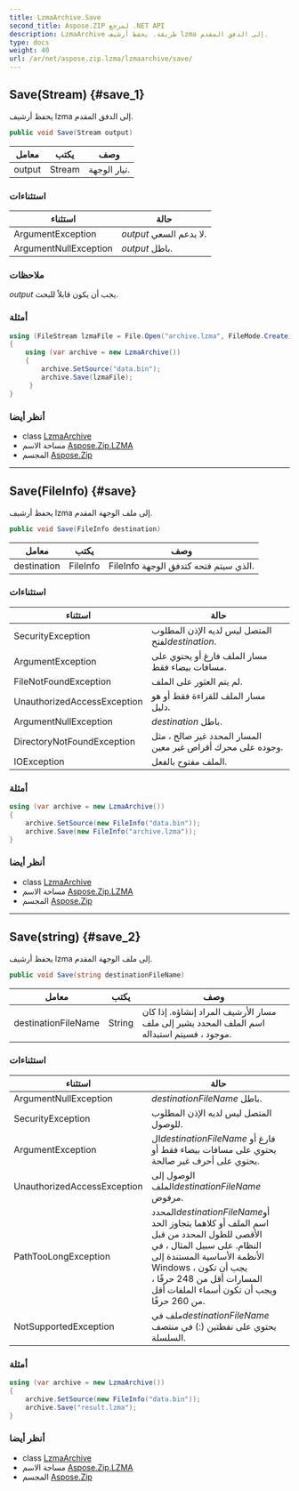 ```yaml
---
title: LzmaArchive.Save
second_title: Aspose.ZIP لمرجع .NET API
description: LzmaArchive طريقة. يحفظ أرشيف lzma إلى الدفق المقدم.
type: docs
weight: 40
url: /ar/net/aspose.zip.lzma/lzmaarchive/save/
---
```

## Save(Stream) {#save_1}

يحفظ أرشيف lzma إلى الدفق المقدم.

```csharp
public void Save(Stream output)
```

| معامل | يكتب | وصف |
| --- | --- | --- |
| output | Stream | تيار الوجهة. |

### استثناءات

| استثناء | حالة |
| --- | --- |
| ArgumentException | *output* لا يدعم السعي. |
| ArgumentNullException | *output* باطل. |

### ملاحظات

*output* يجب أن يكون قابلاً للبحث.

### أمثلة

```csharp
using (FileStream lzmaFile = File.Open("archive.lzma", FileMode.Create))
{
    using (var archive = new LzmaArchive())
    {
        archive.SetSource("data.bin");
        archive.Save(lzmaFile);
     }
}
```

### أنظر أيضا

* class [LzmaArchive](../)
* مساحة الاسم [Aspose.Zip.LZMA](../../lzmaarchive/)
* المجسم [Aspose.Zip](../../../)

---

## Save(FileInfo) {#save}

يحفظ أرشيف lzma إلى ملف الوجهة المقدم.

```csharp
public void Save(FileInfo destination)
```

| معامل | يكتب | وصف |
| --- | --- | --- |
| destination | FileInfo | FileInfo الذي سيتم فتحه كتدفق الوجهة. |

### استثناءات

| استثناء | حالة |
| --- | --- |
| SecurityException | المتصل ليس لديه الإذن المطلوب لفتح*destination*. |
| ArgumentException | مسار الملف فارغ أو يحتوي على مسافات بيضاء فقط. |
| FileNotFoundException | لم يتم العثور على الملف. |
| UnauthorizedAccessException | مسار الملف للقراءة فقط أو هو دليل. |
| ArgumentNullException | *destination* باطل. |
| DirectoryNotFoundException | المسار المحدد غير صالح ، مثل وجوده على محرك أقراص غير معين. |
| IOException | الملف مفتوح بالفعل. |

### أمثلة

```csharp
using (var archive = new LzmaArchive()) 
{
    archive.SetSource(new FileInfo("data.bin"));
    archive.Save(new FileInfo("archive.lzma"));
}
```

### أنظر أيضا

* class [LzmaArchive](../)
* مساحة الاسم [Aspose.Zip.LZMA](../../lzmaarchive/)
* المجسم [Aspose.Zip](../../../)

---

## Save(string) {#save_2}

يحفظ أرشيف lzma إلى ملف الوجهة المقدم.

```csharp
public void Save(string destinationFileName)
```

| معامل | يكتب | وصف |
| --- | --- | --- |
| destinationFileName | String | مسار الأرشيف المراد إنشاؤه. إذا كان اسم الملف المحدد يشير إلى ملف موجود ، فسيتم استبداله. |

### استثناءات

| استثناء | حالة |
| --- | --- |
| ArgumentNullException | *destinationFileName* باطل. |
| SecurityException | المتصل ليس لديه الإذن المطلوب للوصول. |
| ArgumentException | ال*destinationFileName* فارغ أو يحتوي على مسافات بيضاء فقط أو يحتوي على أحرف غير صالحة. |
| UnauthorizedAccessException | الوصول إلى الملف*destinationFileName* مرفوض. |
| PathTooLongException | المحدد*destinationFileName*أو اسم الملف أو كلاهما يتجاوز الحد الأقصى للطول المحدد من قبل النظام. على سبيل المثال ، في الأنظمة الأساسية المستندة إلى Windows ، يجب أن تكون المسارات أقل من 248 حرفًا ، ويجب أن تكون أسماء الملفات أقل من 260 حرفًا. |
| NotSupportedException | ملف في*destinationFileName* يحتوي على نقطتين (:) في منتصف السلسلة. |

### أمثلة

```csharp
using (var archive = new LzmaArchive()) 
{
    archive.SetSource(new FileInfo("data.bin"));
    archive.Save("result.lzma");
}
```

### أنظر أيضا

* class [LzmaArchive](../)
* مساحة الاسم [Aspose.Zip.LZMA](../../lzmaarchive/)
* المجسم [Aspose.Zip](../../../)


